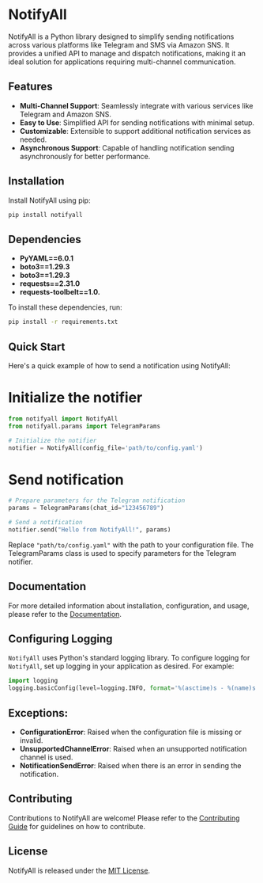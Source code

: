 
# NotifyAll

NotifyAll is a Python library designed to simplify sending notifications across various platforms like Telegram and SMS via Amazon SNS. It provides a unified API to manage and dispatch notifications, making it an ideal solution for applications requiring multi-channel communication.

## Features

- **Multi-Channel Support**: Seamlessly integrate with various services like Telegram and Amazon SNS.
- **Easy to Use**: Simplified API for sending notifications with minimal setup.
- **Customizable**: Extensible to support additional notification services as needed.
- **Asynchronous Support**: Capable of handling notification sending asynchronously for better performance.

## Installation

Install NotifyAll using pip:

```bash
pip install notifyall
```

## Dependencies
- **PyYAML==6.0.1**
- **boto3==1.29.3**
- **boto3==1.29.3**
- **requests==2.31.0**
- **requests-toolbelt==1.0.**

To install these dependencies, run:

```bash
pip install -r requirements.txt
```


## Quick Start

Here's a quick example of how to send a notification using NotifyAll:


# Initialize the notifier
```python
from notifyall import NotifyAll
from notifyall.params import TelegramParams

# Initialize the notifier
notifier = NotifyAll(config_file='path/to/config.yaml')

```


# Send notification
```python
# Prepare parameters for the Telegram notification
params = TelegramParams(chat_id="123456789")

# Send a notification
notifier.send("Hello from NotifyAll!", params)

```

Replace `"path/to/config.yaml"` with the path to your configuration file. 
The TelegramParams class is used to specify parameters for the Telegram notifier.

## Documentation

For more detailed information about installation, configuration, and usage, please refer to the [Documentation](/docs).

## Configuring Logging

`NotifyAll` uses Python's standard logging library. To configure logging for `NotifyAll`, set up logging in your application as desired. For example:

```python
import logging
logging.basicConfig(level=logging.INFO, format='%(asctime)s - %(name)s - %(levelname)s - %(message)s')
```

## Exceptions:
- **ConfigurationError**: Raised when the configuration file is missing or invalid.
- **UnsupportedChannelError**: Raised when an unsupported notification channel is used.
- **NotificationSendError**: Raised when there is an error in sending the notification.



## Contributing

Contributions to NotifyAll are welcome! Please refer to the [Contributing Guide](/CONTRIBUTING.md) for guidelines on how to contribute.

## License

NotifyAll is released under the [MIT License](/LICENSE).
